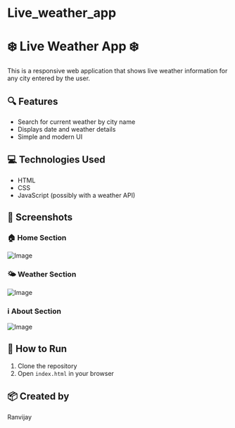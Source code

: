 # Live_weather_app


# ❄️ Live Weather App ❄️

This is a responsive web application that shows live weather information for any city entered by the user.

## 🔍 Features
- Search for current weather by city name
- Displays date and weather details
- Simple and modern UI

## 💻 Technologies Used
- HTML
- CSS
- JavaScript (possibly with a weather API)

## 📸 Screenshots
### 🏠 Home Section


![Image](https://github.com/user-attachments/assets/0a62665e-d795-42af-b6d1-9bfea6549349)

### 🌤️ Weather Section

![Image](https://github.com/user-attachments/assets/3e09fbdd-f516-4b25-b941-b5c03abd6e9f)


### ℹ️ About Section
![Image](https://github.com/user-attachments/assets/77b2191a-0d6a-469f-8cf3-762dfbbfd151)

## 🚀 How to Run
1. Clone the repository
2. Open `index.html` in your browser

## 📦 Created by
Ranvijay
